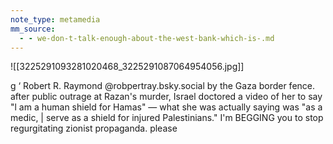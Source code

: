 ```yaml
---
note_type: metamedia
mm_source:
  - - we-don-t-talk-enough-about-the-west-bank-which-is-.md
---
```


![[3225291093281020468_3225291087064954056.jpg]]

g ‘ Robert R. Raymond
@robpertray.bsky.social
by the Gaza border fence. after
public outrage at Razan's
murder, Israel doctored a video
of her to say "l am a human
shield for Hamas" — what she
was actually saying was "as a
medic, | serve as a shield for
injured Palestinians." I'm
BEGGING you to stop
regurgitating zionist propaganda.
please

